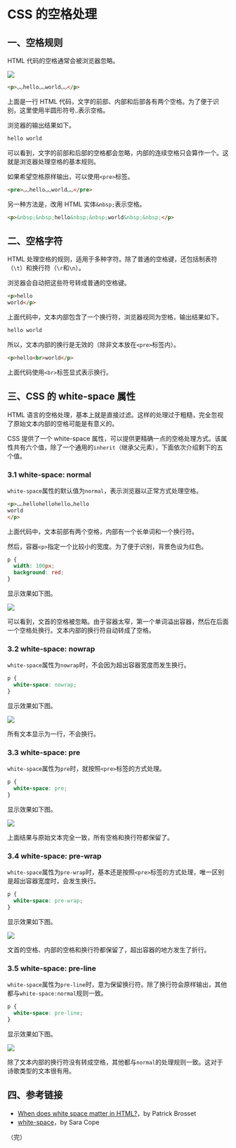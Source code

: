 # CSS 的空格处理

## 一、空格规则

HTML 代码的空格通常会被浏览器忽略。

![](https://www.wangbase.com/blogimg/asset/201807/bg2018073106.jpg)

```html
<p>◡◡hello◡◡world◡◡</p>
```

上面是一行 HTML 代码，文字的前部、内部和后部各有两个空格。为了便于识别，这里使用半圆形符号`◡`表示空格。

浏览器的输出结果如下。

```html
hello world
```

可以看到，文字的前部和后部的空格都会忽略，内部的连续空格只会算作一个。这就是浏览器处理空格的基本规则。

如果希望空格原样输出，可以使用`<pre>`标签。

```html
<pre>◡◡hello◡◡world◡◡</pre>
```

另一种方法是，改用 HTML 实体`&nbsp;`表示空格。

```html
<p>&nbsp;&nbsp;hello&nbsp;&nbsp;world&nbsp;&nbsp;</p>
```

## 二、空格字符

HTML 处理空格的规则，适用于多种字符。除了普通的空格键，还包括制表符（`\t`）和换行符（`\r`和`\n`）。

浏览器会自动把这些符号转成普通的空格键。

```html
<p>hello
world</p>
```

上面代码中，文本内部包含了一个换行符，浏览器视同为空格，输出结果如下。

```html
hello world
```

所以，文本内部的换行是无效的（除非文本放在`<pre>`标签内）。

```html
<p>hello<br>world</p>
```

上面代码使用`<br>`标签显式表示换行。

## 三、CSS 的 white-space 属性

HTML 语言的空格处理，基本上就是直接过滤。这样的处理过于粗糙，完全忽视了原始文本内部的空格可能是有意义的。

CSS 提供了一个 white-space 属性，可以提供更精确一点的空格处理方式。该属性共有六个值，除了一个通用的`inherit`（继承父元素），下面依次介绍剩下的五个值。

### 3.1 white-space: normal

`white-space`属性的默认值为`normal`，表示浏览器以正常方式处理空格。

```html
<p>◡◡hellohellohello◡hello
world
</p>
```

上面代码中，文本前部有两个空格，内部有一个长单词和一个换行符。

然后，容器`<p>`指定一个比较小的宽度。为了便于识别，背景色设为红色。

```css
p {
  width: 100px;
  background: red;
}
```

显示效果如下图。

![](https://www.wangbase.com/blogimg/asset/201807/bg2018073101.png)

可以看到，文首的空格被忽略。由于容器太窄，第一个单词溢出容器，然后在后面一个空格处换行。文本内部的换行符自动转成了空格。

### 3.2 white-space: nowrap

`white-space`属性为`nowrap`时，不会因为超出容器宽度而发生换行。

```css
p {
  white-space: nowrap;
}
```

显示效果如下图。

![](https://www.wangbase.com/blogimg/asset/201807/bg2018073102.png)

所有文本显示为一行，不会换行。

### 3.3 white-space: pre

`white-space`属性为`pre`时，就按照`<pre>`标签的方式处理。

```css
p {
  white-space: pre;
}
```

显示效果如下图。

![](https://www.wangbase.com/blogimg/asset/201807/bg2018073103.png)

上面结果与原始文本完全一致，所有空格和换行符都保留了。

### 3.4 white-space: pre-wrap

`white-space`属性为`pre-wrap`时，基本还是按照`<pre>`标签的方式处理，唯一区别是超出容器宽度时，会发生换行。

```css
p {
  white-space: pre-wrap;
}
```

显示效果如下图。

![](https://www.wangbase.com/blogimg/asset/201807/bg2018073104.png)

文首的空格、内部的空格和换行符都保留了，超出容器的地方发生了折行。

### 3.5 white-space: pre-line

`white-space`属性为`pre-line`时，意为保留换行符。除了换行符会原样输出，其他都与`white-space:normal`规则一致。

```css
p {
  white-space: pre-line;
}
```

显示效果如下图。

![](https://www.wangbase.com/blogimg/asset/201807/bg2018073105.png)

除了文本内部的换行符没有转成空格，其他都与`normal`的处理规则一致。这对于诗歌类型的文本很有用。

## 四、参考链接

- [When does white space matter in HTML?](https://medium.com/@patrickbrosset/when-does-white-space-matter-in-html-b90e8a7cdd33)，by Patrick Brosset
- [white-space](https://css-tricks.com/almanac/properties/w/whitespace/)，by Sara Cope 

（完）